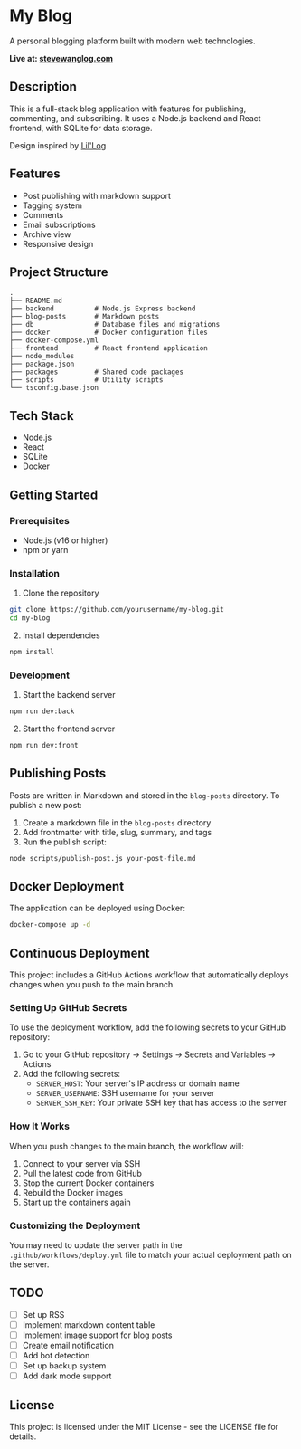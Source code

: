 # My Blog

A personal blogging platform built with modern web technologies.

**Live at: [stevewanglog.com](http://stevewanglog.com)**

## Description

This is a full-stack blog application with features for publishing, commenting, and subscribing. It uses a Node.js backend and React frontend, with SQLite for data storage.

Design inspired by [Lil'Log](https://lilianweng.github.io/)

## Features

- Post publishing with markdown support
- Tagging system
- Comments
- Email subscriptions
- Archive view
- Responsive design

## Project Structure

```
.
├── README.md
├── backend          # Node.js Express backend
├── blog-posts       # Markdown posts
├── db               # Database files and migrations
├── docker           # Docker configuration files
├── docker-compose.yml
├── frontend         # React frontend application
├── node_modules
├── package.json
├── packages         # Shared code packages
├── scripts          # Utility scripts
└── tsconfig.base.json
```

## Tech Stack

- Node.js
- React
- SQLite
- Docker

## Getting Started

### Prerequisites

- Node.js (v16 or higher)
- npm or yarn

### Installation

1. Clone the repository

```bash
git clone https://github.com/yourusername/my-blog.git
cd my-blog
```

2. Install dependencies

```bash
npm install
```

### Development

1. Start the backend server

```bash
npm run dev:back
```

2. Start the frontend server

```bash
npm run dev:front
```

## Publishing Posts

Posts are written in Markdown and stored in the `blog-posts` directory. To publish a new post:

1. Create a markdown file in the `blog-posts` directory
2. Add frontmatter with title, slug, summary, and tags
3. Run the publish script:

```bash
node scripts/publish-post.js your-post-file.md
```

## Docker Deployment

The application can be deployed using Docker:

```bash
docker-compose up -d
```

## Continuous Deployment

This project includes a GitHub Actions workflow that automatically deploys changes when you push to the main branch.

### Setting Up GitHub Secrets

To use the deployment workflow, add the following secrets to your GitHub repository:

1. Go to your GitHub repository → Settings → Secrets and Variables → Actions
2. Add the following secrets:
   - `SERVER_HOST`: Your server's IP address or domain name
   - `SERVER_USERNAME`: SSH username for your server
   - `SERVER_SSH_KEY`: Your private SSH key that has access to the server

### How It Works

When you push changes to the main branch, the workflow will:

1. Connect to your server via SSH
2. Pull the latest code from GitHub
3. Stop the current Docker containers
4. Rebuild the Docker images
5. Start up the containers again

### Customizing the Deployment

You may need to update the server path in the `.github/workflows/deploy.yml` file to match your actual deployment path on the server.

## TODO

- [ ] Set up RSS
- [ ] Implement markdown content table
- [ ] Implement image support for blog posts
- [ ] Create email notification
- [ ] Add bot detection
- [ ] Set up backup system
- [ ] Add dark mode support

## License

This project is licensed under the MIT License - see the LICENSE file for details.
